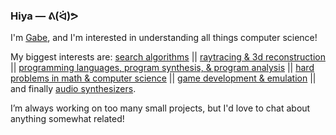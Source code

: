 ### Hiya — ᕕ(ᐛ)ᕗ

I'm [Gabe](https://gebdev.net), and I'm interested in understanding all things computer science! 

My biggest interests are: 
<ins>search algorithms</ins> ||
<ins>raytracing & 3d reconstruction</ins> ||
<ins>programming languages, program synthesis, & program analysis</ins> ||
<ins>hard problems in math & computer science</ins> ||
<ins>game development & emulation</ins> ||
and finally <ins>audio synthesizers</ins>.

I’m always working on too many small projects, but I'd love to chat about anything somewhat related!
